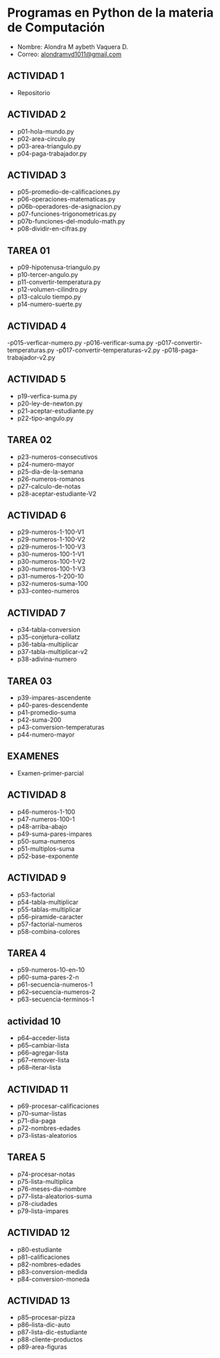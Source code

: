 # Programas en Python de la materia de Computación
- Nombre: Alondra M aybeth Vaquera D.
- Correo: alondramvd1011@gmail.com

## ACTIVIDAD 1
- Repositorio

## ACTIVIDAD 2
- p01-hola-mundo.py
- p02-area-circulo.py
- p03-area-triangulo.py
- p04-paga-trabajador.py

## ACTIVIDAD 3
- p05-promedio-de-calificaciones.py
- p06-operaciones-matematicas.py
- p06b-operadores-de-asignacion.py
- p07-funciones-trigonometricas.py
- p07b-funciones-del-modulo-math.py
- p08-dividir-en-cifras.py

## TAREA 01
- p09-hipotenusa-triangulo.py
- p10-tercer-angulo.py
- p11-convertir-temperatura.py
- p12-volumen-cilindro.py
- p13-calculo tiempo.py
- p14-numero-suerte.py 

## ACTIVIDAD 4
-p015-verficar-numero.py
-p016-verificar-suma.py
-p017-convertir-temperaturas.py
-p017-convertir-temperaturas-v2.py
-p018-paga-trabajador-v2.py

## ACTIVIDAD 5
- p19-verfica-suma.py
- p20-ley-de-newton.py
- p21-aceptar-estudiante.py
- p22-tipo-angulo.py

## TAREA 02
- p23-numeros-consecutivos
- p24-numero-mayor
- p25-dia-de-la-semana
- p26-numeros-romanos
- p27-calculo-de-notas
- p28-aceptar-estudiante-V2

## ACTIVIDAD 6
- p29-numeros-1-100-V1
- p29-numeros-1-100-V2
- p29-numeros-1-100-V3
- p30-numeros-100-1-V1
- p30-numeros-100-1-V2
- p30-numeros-100-1-V3
- p31-numeros-1-200-10
- p32-numeros-suma-100
- p33-conteo-numeros

## ACTIVIDAD 7
- p34-tabla-conversion
- p35-conjetura-collatz
- p36-tabla-multiplicar
- p37-tabla-multiplicar-v2
- p38-adivina-numero

## TAREA 03
- p39-impares-ascendente
- p40-pares-descendente
- p41-promedio-suma
- p42-suma-200
- p43-conversion-temperaturas
- p44-numero-mayor

## EXAMENES 
- Examen-primer-parcial

## ACTIVIDAD 8
- p46-numeros-1-100  
- p47-numeros-100-1  
- p48-arriba-abajo
- p49-suma-pares-impares
- p50-suma-numeros
- p51-multiplos-suma
- p52-base-exponente

## ACTIVIDAD 9
- p53-factorial
- p54-tabla-multiplicar
- p55-tablas-multiplicar
- p56-piramide-caracter
- p57-factorial-numeros
- p58-combina-colores


## TAREA 4
- p59-numeros-10-en-10
- p60-suma-pares-2-n
- p61-secuencia-numeros-1
- p62–secuencia-numeros-2
- p63-secuencia-terminos-1

## actividad 10
- p64–acceder-lista
- p65–cambiar-lista
- p66–agregar-lista
- p67–remover-lista
- p68–iterar-lista

## ACTIVIDAD 11
- p69-procesar-calificaciones
- p70-sumar-listas
- p71-dia-paga
- p72-nombres-edades
- p73-listas-aleatorios

## TAREA 5
- p74-procesar-notas
- p75-lista-multiplica
- p76-meses-dia-nombre
- p77-lista-aleatorios-suma
- p78-ciudades
- p79-lista-impares

## ACTIVIDAD 12
- p80-estudiante
- p81-calificaciones
- p82-nombres-edades
- p83-conversion-medida
- p84-conversion-moneda

## ACTIVIDAD 13
- p85–procesar-pizza
- p86–lista-dic-auto
- p87-lista-dic-estudiante
- p88-cliente-productos
- p89-area-figuras